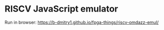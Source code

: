 # RISCV JavaScript emulator

Run in browser: https://b-dmitry1.github.io/fpga-things/riscv-omdazz-emul/
